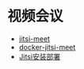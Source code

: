视频会议
=======

- [jitsi-meet](https://github.com/jitsi/jitsi-meet)
- [docker-jitsi-meet](https://github.com/jitsi/docker-jitsi-meet)
- [Jitsi安装部署](https://blog.springfavor.cn/2018/10/22/Jitsi%E5%AE%89%E8%A3%85%E9%83%A8%E7%BD%B2/)
